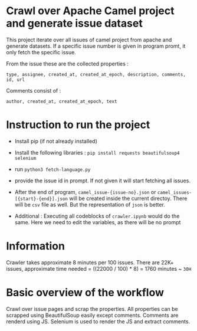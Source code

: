 # Crawl over Apache Camel project and generate issue dataset

This project iterate over all issues of camel project from apache and generate datasets. If a specific issue number is given in program promt, it only fetch the specific issue.

From the issue these are the collected properties : 

`type, assignee, created_at, created_at_epoch, description, comments, id, url`

Comments consist of : 

`author, created_at, created_at_epoch, text`
# Instruction to run the project

- Install pip (if not already installed)

- Install the following libraries :
`pip install requests beautifulsoup4 selenium`

- run `python3 fetch-language.py`

- provide the issue id in prompt. If not given it will start fetching all issues.

- After the end of program, `camel_issue-{issue-no}.json` or `camel_issues-[{start}-{end}].json` will be created inside the current directoy. There will be `csv` file as well. But the representation of `json` is better.

- Additional : Executing all codeblocks of `crawler.ipynb` would do the same. Here we need to edit the variables, as there will be no prompt

# Information

Crawler takes approximate 8 minutes per 100 issues.
There are 22K+ issues, approximate time needed = ((22000 / 100) * 8) = 1760 minutes  ~ `30H`


# Basic overview of the workflow

Crawl over issue pages and scrap the properties. All properties can be scrapped using BeautifulSoup easily except comments. Comments are renderd using JS. Selenium is used to render the JS and extract comments.